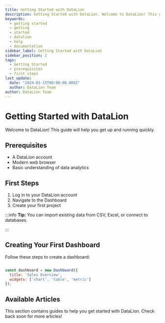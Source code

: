 ```yaml
---
title: Getting Started with DataLion
description: Getting Started with DataLion. Welcome to DataLion! This guide will help you get up and running quickly...
keywords:
  - getting started
  - getting
  - started
  - datalion
  - help
  - documentation
sidebar_label: Getting Started with DataLion
sidebar_position: 2
tags:
  - Getting Started
  - prerequisites
  - first steps
last_update:
  date: "2024-01-15T00:00:00.000Z"
  author: DataLion Team
author: DataLion Team
---
```


# Getting Started with DataLion

Welcome to DataLion! This guide will help you get up and running quickly.


## Prerequisites


-   A DataLion account
-   Modern web browser
-   Basic understanding of data analytics


## First Steps


1.  Log in to your DataLion account
2.  Navigate to the Dashboard
3.  Create your first project

:::info
**Tip:** You can import existing data from CSV, Excel, or connect to databases.

:::



## Creating Your First Dashboard


Follow these steps to create a dashboard:


```javascript

const dashboard = new Dashboard({
  title: 'Sales Overview',
  widgets: ['chart', 'table', 'metric']
});


```

## Available Articles

This section contains guides to help you get started with DataLion. Check back soon for more articles!

